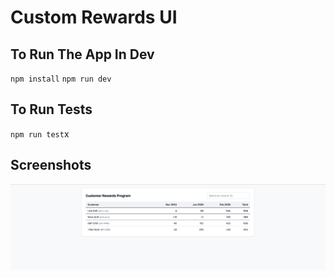 # Custom Rewards UI

## To Run The App In Dev
`npm install`
`npm run dev`

## To Run Tests
`npm run test`x

## Screenshots
![Main Page](./src/assets/main-page.png)
